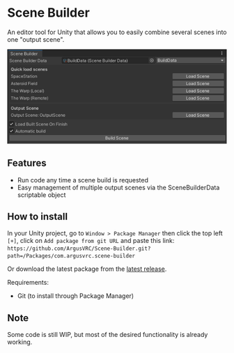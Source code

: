 
# Scene Builder
An editor tool for Unity that allows you to easily combine several scenes into one "output scene".

<img src="https://raw.githubusercontent.com/ArgusVRC/Scene-Builder/main/example-images/SceneBuilderTab.png" width="600">

## Features
- Run code any time a scene build is requested
- Easy management of multiple output scenes via the SceneBuilderData scriptable object

## How to install
In your Unity project, go to `Window > Package Manager` then click the top left `[+]`, click on `Add package from git URL` and paste this link:
`https://github.com/ArgusVRC/Scene-Builder.git?path=/Packages/com.argusvrc.scene-builder`

Or download the latest package from the [latest release](https://github.com/ArgusVRC/Scene-Builder/releases/latest).

Requirements:
- Git (to install through Package Manager)

## Note
Some code is still WIP, but most of the desired functionality is already working.